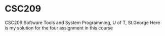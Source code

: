 CSC209
======

CSC209:Software Tools and System Programming, U of T, St.George
Here is my solution for the four assignment in this course
